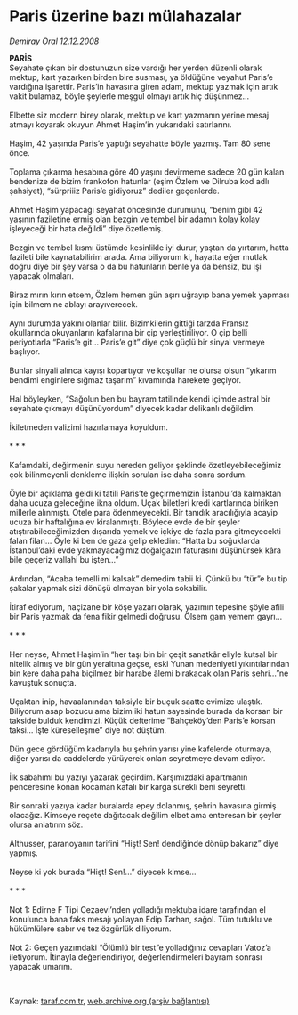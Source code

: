 # Paris üzerine bazı mülahazalar

*Demiray Oral 12.12.2008*

<div class="taraf_structure_2col_1zq">
<div class="margen_n">



 <p><b>PARİS </b><br/>Seyahate çıkan bir dostunuzun size vardığı her yerden düzenli olarak mektup, kart yazarken birden bire susması, ya öldüğüne veyahut Paris’e vardığına işarettir. Paris’in havasına giren adam, mektup yazmak için artık vakit bulamaz, böyle şeylerle meşgul olmayı artık hiç düşünmez... <br/><br/>Elbette siz modern birey olarak, mektup ve kart yazmanın yerine mesaj atmayı koyarak okuyun Ahmet Haşim’in yukarıdaki satırlarını. <br/><br/>Haşim, 42 yaşında Paris’e yaptığı seyahatte böyle yazmış. Tam 80 sene önce. <br/><br/>Toplama çıkarma hesabına göre 40 yaşını devirmeme sadece 20 gün kalan bendenize de bizim frankofon hatunlar (eşim Özlem ve Dilruba kod adlı şahsiyet), “sürpriiiz Paris’e gidiyoruz” dediler geçenlerde. <br/><br/>Ahmet Haşim yapacağı seyahat öncesinde durumunu, “benim gibi 42 yaşının faziletine ermiş olan bezgin ve tembel bir adamın kolay kolay işleyeceği bir hata değildi” diye özetlemiş. <br/><br/>Bezgin ve tembel kısmı üstümde kesinlikle iyi durur, yaştan da yırtarım, hatta fazileti bile kaynatabilirim arada. Ama biliyorum ki, hayatta eğer mutlak doğru diye bir şey varsa o da bu hatunların benle ya da bensiz, bu işi yapacak olmaları. <br/><br/>Biraz mırın kırın etsem, Özlem hemen gün aşırı uğrayıp bana yemek yapması için bilmem ne ablayı arayıverecek. <br/><br/>Aynı durumda yakını olanlar bilir. Bizimkilerin gittiği tarzda Fransız okullarında okuyanların kafalarına bir çip yerleştiriliyor. O çip belli periyotlarla “Paris’e git... Paris’e git” diye çok güçlü bir sinyal vermeye başlıyor. <br/><br/>Bunlar sinyali alınca kayışı kopartıyor ve koşullar ne olursa olsun “yıkarım bendimi enginlere sığmaz taşarım” kıvamında harekete geçiyor. <br/><br/>Hal böyleyken, “Sağolun ben bu bayram tatilinde kendi içimde astral bir seyahate çıkmayı düşünüyordum” diyecek kadar delikanlı değildim. <br/><br/>İkiletmeden valizimi hazırlamaya koyuldum. <br/><br/>* * * <br/><br/>Kafamdaki, değirmenin suyu nereden geliyor şeklinde özetleyebileceğimiz çok bilinmeyenli denkleme ilişkin soruları ise daha sonra sordum. <br/><br/>Öyle bir açıklama geldi ki tatili Paris’te geçirmemizin İstanbul’da kalmaktan daha ucuza geleceğine ikna oldum. Uçak biletleri kredi kartlarında biriken millerle alınmıştı. Otele para ödenmeyecekti. Bir tanıdık aracılığıyla acayip ucuza bir haftalığına ev kiralanmıştı. Böylece evde de bir şeyler atıştırabileceğimizden dışarıda yemek ve içkiye de fazla para gitmeyecekti falan filan... Öyle ki ben de gaza gelip ekledim: “Hatta bu soğuklarda İstanbul’daki evde yakmayacağımız doğalgazın faturasını düşünürsek kâra bile geçeriz vallahi bu işten...” <br/><br/>Ardından, “Acaba temelli mi kalsak” demedim tabii ki. Çünkü bu “tür”e bu tip şakalar yapmak sizi dönüşü olmayan bir yola sokabilir. <br/><br/>İtiraf ediyorum, naçizane bir köşe yazarı olarak, yazımın tepesine şöyle afili bir Paris yazmak da fena fikir gelmedi doğrusu. Ölsem gam yemem gayrı... <br/><br/>* * * <br/><br/>Her neyse, Ahmet Haşim’in “her taşı bin bir çeşit sanatkâr eliyle kutsal bir nitelik almış ve bir gün yeraltına geçse, eski Yunan medeniyeti yıkıntılarından bin kere daha paha biçilmez bir harabe âlemi bırakacak olan Paris şehri...”ne kavuştuk sonuçta. <br/><br/>Uçaktan inip, havaalanından taksiyle bir buçuk saatte evimize ulaştık. Biliyorum asap bozucu ama bizim iki hatun sayesinde burada da korsan bir takside bulduk kendimizi. Küçük defterime “Bahçeköy’den Paris’e korsan taksi... İşte küreselleşme” diye not düştüm. <br/><br/>Dün gece gördüğüm kadarıyla bu şehrin yarısı yine kafelerde oturmaya, diğer yarısı da caddelerde yürüyerek onları seyretmeye devam ediyor. <br/><br/>İlk sabahımı bu yazıyı yazarak geçirdim. Karşımızdaki apartmanın penceresine konan kocaman kafalı bir karga sürekli beni seyretti. <br/><br/>Bir sonraki yazıya kadar buralarda epey dolanmış, şehrin havasına girmiş olacağız. Kimseye reçete dağıtacak değilim elbet ama enteresan bir şeyler olursa anlatırım söz. <br/><br/>Althusser, paranoyanın tarifini “Hişt! Sen! dendiğinde dönüp bakarız” diye yapmış. <br/><br/>Neyse ki yok burada “Hişt! Sen!...” diyecek kimse... <br/><br/>* * *<br/><br/>Not 1: Edirne F Tipi Cezaevi’nden yolladığı mektuba idare tarafından el konulunca bana faks mesajı yollayan Edip Tarhan, sağol. Tüm tutuklu ve hükümlülere sabır ve tez özgürlük diliyorum.<br/><br/>Not 2: Geçen yazımdaki “Ölümlü bir test”e yolladığınız cevapları Vatoz’a iletiyorum. İtinayla değerlendiriyor, değerlendirmeleri bayram sonrası yapacak umarım.</p>

<br/>


<div id="taraf_not">
</div>

</div>


</div>

Kaynak: [taraf.com.tr](http://taraf.com.tr:80/makale/3077.htm), [web.archive.org (arşiv bağlantısı)](http://web.archive.org/web/20090219001126/http://taraf.com.tr:80/makale/3077.htm)
